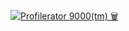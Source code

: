 [![Profilerator 9000(tm) 🗑️](https://github.com/dantecl/profilerator9k/actions/workflows/trash.yml/badge.svg?branch=main)](https://github.com/dantecl/profilerator9k/actions/workflows/trash.yml)
